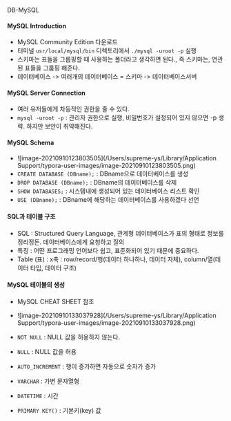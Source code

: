 DB-MySQL

#### MySQL Introduction

* MySQL Community Edition 다운로드
* 터미널 `usr/local/mysql/bin` 디렉토리에서 `./mysql -uroot -p` 실행
* 스키마는 표들을 그룹핑할 때 사용하는 폴더라고 생각하면 된다., 즉 스키마는, 연관된 표들을 그룹핑 해준다.
* 데이터베이스 -> 여러개의 데이터베이스 = 스키마 -> 데이터베이스서버 

#### MySQL Server Connection

- 여러 유저들에게 차등적인 권한을 줄 수 있다. 
- `mysql -uroot -p` : 관리자 권한으로 실행, 비밀번호가 설정되어 있지 않으면 -p 생략. 하지만 보안이 취약해진다.

#### MySQL Schema

- ![image-20210910123803505](/Users/supreme-ys/Library/Application Support/typora-user-images/image-20210910123803505.png)
- `CREATE DATABASE (DBname);` : DBname으로 데이터베이스를 생성
- `DROP DATABASE (DBname);` : DBname의 데이터베이스를 삭제 
- `SHOW DATABASES;` : 시스템내에 생성되어 있는 데이터베이스 리스트 확인
- `USE (DBname);` : DBname에 해당하는 데이터베이스를 사용하겠다 선언

#### SQL과 테이블 구조

- SQL : Structured Query Language, 관계형 데이터베이스가 표의 형태로 정보를 정리정돈. 데이터베이스에게 요청하고 질의
- 특징 : 어떤 프로그래밍 언어보다 쉽고, 표준화되어 있기 때문에 중요하다.
- Table (표) : x축 : row/record/행(데이터 하나하나, 데이터 자체), column/열(데이터 타입, 데이터 구조)

#### MySQL 테이블의 생성

- MySQL CHEAT SHEET 참조
- ![image-20210910133037928](/Users/supreme-ys/Library/Application Support/typora-user-images/image-20210910133037928.png)

- `NOT NULL` : NULL 값을 허용하지 않는다.
- `NULL` : NULL 값을 허용
- `AUTO_INCREMENT` : 행이 증가하면 자동으로 숫자가 증가
- `VARCHAR` : 가변 문자열형
- `DATETIME` : 시간
- `PRIMARY KEY()` : 기본키(key) 값